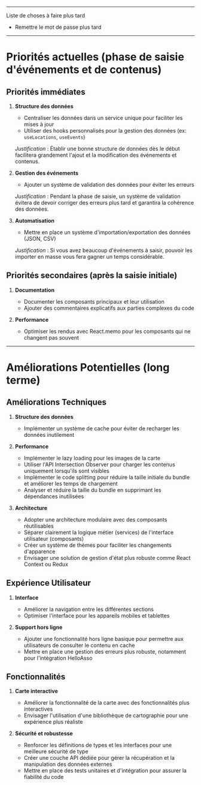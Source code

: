 --------------------------
Liste de choses à faire plus tard

- Remettre le mot de passe plus tard

--------------------------
# Priorités actuelles (phase de saisie d'événements et de contenus)

## Priorités immédiates

1. **Structure des données**
   - Centraliser les données dans un service unique pour faciliter les mises à jour
   - Utiliser des hooks personnalisés pour la gestion des données (ex: `useLocations`, `useEvents`)

   *Justification* : Établir une bonne structure de données dès le début facilitera grandement l'ajout et la modification des événements et contenus.

2. **Gestion des événements**
   - Ajouter un système de validation des données pour éviter les erreurs

   *Justification* : Pendant la phase de saisie, un système de validation évitera de devoir corriger des erreurs plus tard et garantira la cohérence des données.

3. **Automatisation**
   - Mettre en place un système d'importation/exportation des données (JSON, CSV)

   *Justification* : Si vous avez beaucoup d'événements à saisir, pouvoir les importer en masse vous fera gagner un temps considérable.

## Priorités secondaires (après la saisie initiale)

1. **Documentation**
   - Documenter les composants principaux et leur utilisation
   - Ajouter des commentaires explicatifs aux parties complexes du code

2. **Performance**
   - Optimiser les rendus avec React.memo pour les composants qui ne changent pas souvent

--------------------------
# Améliorations Potentielles (long terme)

## Améliorations Techniques

1. **Structure des données**
   - Implémenter un système de cache pour éviter de recharger les données inutilement

2. **Performance**
   - Implémenter le lazy loading pour les images de la carte
   - Utiliser l'API Intersection Observer pour charger les contenus uniquement lorsqu'ils sont visibles
   - Implémenter le code splitting pour réduire la taille initiale du bundle et améliorer les temps de chargement
   - Analyser et réduire la taille du bundle en supprimant les dépendances inutilisées

3. **Architecture**
   - Adopter une architecture modulaire avec des composants réutilisables
   - Séparer clairement la logique métier (services) de l'interface utilisateur (composants)
   - Créer un système de thèmes pour faciliter les changements d'apparence
   - Envisager une solution de gestion d'état plus robuste comme React Context ou Redux

## Expérience Utilisateur

1. **Interface**
   - Améliorer la navigation entre les différentes sections
   - Optimiser l'interface pour les appareils mobiles et tablettes

3. **Support hors ligne**
   - Ajouter une fonctionnalité hors ligne basique pour permettre aux utilisateurs de consulter le contenu en cache
   - Mettre en place une gestion des erreurs plus robuste, notamment pour l'intégration HelloAsso

## Fonctionnalités

1. **Carte interactive**
   - Améliorer la fonctionnalité de la carte avec des fonctionnalités plus interactives
   - Envisager l'utilisation d'une bibliothèque de cartographie pour une expérience plus réaliste

2. **Sécurité et robustesse**
   - Renforcer les définitions de types et les interfaces pour une meilleure sécurité de type
   - Créer une couche API dédiée pour gérer la récupération et la manipulation des données externes
   - Mettre en place des tests unitaires et d'intégration pour assurer la fiabilité du code

